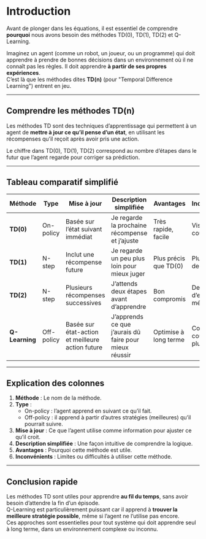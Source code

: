 # Introduction

Avant de plonger dans les équations, il est essentiel de comprendre **pourquoi** nous avons besoin des méthodes TD(0), TD(1), TD(2) et Q-Learning.

Imaginez un agent (comme un robot, un joueur, ou un programme) qui doit apprendre à prendre de bonnes décisions dans un environnement où il ne connaît pas les règles. Il doit apprendre **à partir de ses propres expériences**.  
C’est là que les méthodes dites **TD(n)** (pour "Temporal Difference Learning") entrent en jeu.

---

## Comprendre les méthodes TD(n)

Les méthodes TD sont des techniques d’apprentissage qui permettent à un agent de **mettre à jour ce qu’il pense d’un état**, en utilisant les récompenses qu’il reçoit après avoir pris une action.

Le chiffre dans TD(0), TD(1), TD(2) correspond au nombre d’étapes dans le futur que l’agent regarde pour corriger sa prédiction.

---

## Tableau comparatif simplifié

| **Méthode**      | **Type**     | **Mise à jour**                                   | **Description simplifiée**                                        | **Avantages**                        | **Inconvénients**                          |
|------------------|--------------|----------------------------------------------------|-------------------------------------------------------------------|--------------------------------------|--------------------------------------------|
| **TD(0)**        | On-policy    | Basée sur l’état suivant immédiat                 | Je regarde la prochaine récompense et j’ajuste                    | Très rapide, facile                   | Vision très courte                         |
| **TD(1)**        | N-step       | Inclut une récompense future                      | Je regarde un peu plus loin pour mieux juger                      | Plus précis que TD(0)                | Plus lent, plus de mémoire                 |
| **TD(2)**        | N-step       | Plusieurs récompenses successives                 | J’attends deux étapes avant d’apprendre                           | Bon compromis                        | Demande plus d’espace mémoire              |
| **Q-Learning**   | Off-policy   | Basée sur état-action et meilleure action future  | J’apprends ce que j’aurais dû faire pour mieux réussir            | Optimise à long terme                | Complexité et coût mémoire plus élevés     |

---

## Explication des colonnes

1. **Méthode** : Le nom de la méthode.
2. **Type** :
   - On-policy : l’agent apprend en suivant ce qu’il fait.
   - Off-policy : il apprend à partir d’autres stratégies (meilleures) qu’il pourrait suivre.
3. **Mise à jour** : Ce que l’agent utilise comme information pour ajuster ce qu’il croit.
4. **Description simplifiée** : Une façon intuitive de comprendre la logique.
5. **Avantages** : Pourquoi cette méthode est utile.
6. **Inconvénients** : Limites ou difficultés à utiliser cette méthode.

---

## Conclusion rapide

Les méthodes TD sont utiles pour apprendre **au fil du temps**, sans avoir besoin d’attendre la fin d’un épisode.  
Q-Learning est particulièrement puissant car il apprend à **trouver la meilleure stratégie possible**, même si l’agent ne l’utilise pas encore.  
Ces approches sont essentielles pour tout système qui doit apprendre seul à long terme, dans un environnement complexe ou inconnu.
